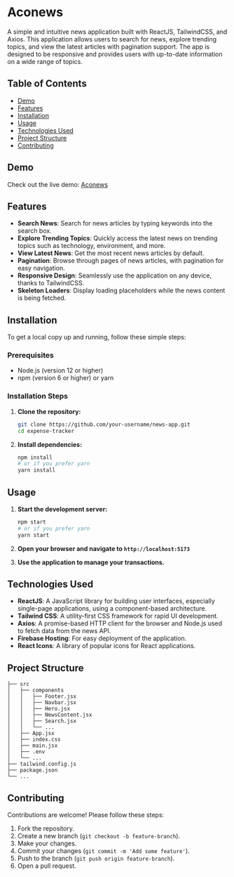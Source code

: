 # Aconews

A simple and intuitive news application built with ReactJS, TailwindCSS, and Axios. This application allows users to search for news, explore trending topics, and view the latest articles with pagination support. The app is designed to be responsive and provides users with up-to-date information on a wide range of topics.

## Table of Contents

- [Demo](#demo)
- [Features](#features)
- [Installation](#installation)
- [Usage](#usage)
- [Technologies Used](#technologies-used)
- [Project Structure](#project-structure)
- [Contributing](#contributing)

## Demo

Check out the live demo: [Aconews](https://pennwise.vercel.app/)

## Features

- **Search News**: Search for news articles by typing keywords into the search box.
- **Explore Trending Topics**: Quickly access the latest news on trending topics such as technology, environment, and more.
- **View Latest News**: Get the most recent news articles by default.
- **Pagination**: Browse through pages of news articles, with pagination for easy navigation.
- **Responsive Design**: Seamlessly use the application on any device, thanks to TailwindCSS.
- **Skeleton Loaders**: Display loading placeholders while the news content is being fetched.

## Installation

To get a local copy up and running, follow these simple steps:

### Prerequisites

- Node.js (version 12 or higher)
- npm (version 6 or higher) or yarn

### Installation Steps

1. **Clone the repository:**

    ```sh
    git clone https://github.com/your-username/news-app.git
    cd expense-tracker
    ```

2. **Install dependencies:**

    ```sh
    npm install
    # or if you prefer yarn
    yarn install
    ```

## Usage

1. **Start the development server:**

    ```sh
    npm start
    # or if you prefer yarn
    yarn start
    ```

2. **Open your browser and navigate to `http://localhost:5173`**

3. **Use the application to manage your transactions.**

## Technologies Used

- **ReactJS**: A JavaScript library for building user interfaces, especially single-page applications, using a component-based architecture.
- **Tailwind CSS**: A utility-first CSS framework for rapid UI development.
- **Axios**: A promise-based HTTP client for the browser and Node.js used to fetch data from the news API.
- **Firebase Hosting**: For easy deployment of the application.
- **React Icons**: A library of popular icons for React applications.

## Project Structure

```plaintext
├── src
│   ├── components
│   │   ├── Footer.jsx
│   │   ├── Navbar.jsx
│   │   ├── Hero.jsx
│   │   ├── NewsContent.jsx
│   │   ├── Search.jsx
│   │   └── ...
│   ├── App.jsx
│   ├── index.css
│   ├── main.jsx
│   ├── .env
│   └── ...
├── tailwind.config.js
├── package.json
└── ...
```

## Contributing

Contributions are welcome! Please follow these steps:

1. Fork the repository.
2. Create a new branch (`git checkout -b feature-branch`).
3. Make your changes.
4. Commit your changes (`git commit -m 'Add some feature'`).
5. Push to the branch (`git push origin feature-branch`).
6. Open a pull request.
